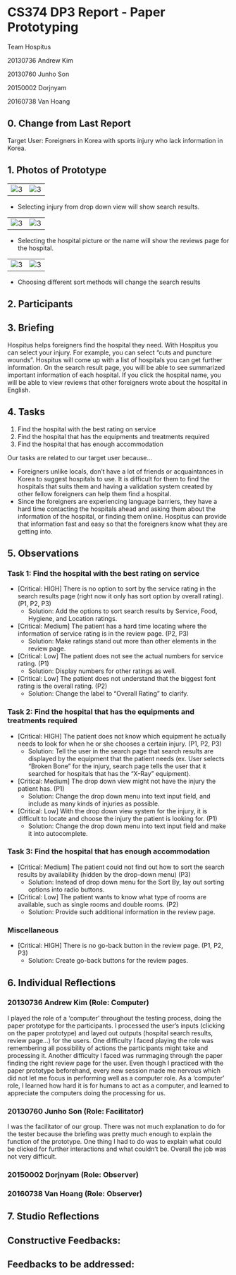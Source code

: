# CS374 DP3 Report - Paper Prototyping

Team Hospitus

20130736 Andrew Kim

20130760 Junho Son

20150002 Dorjnyam

20160738 Van Hoang


## 0. Change from Last Report

Target User: Foreigners in Korea with sports injury who lack information in Korea. 


## 1. Photos of Prototype

| | |
|-|-|
|![3](https://raw.githubusercontent.com/andrewpk95/CS374_Hospitus/master/DP3_Report/3.jpg)|![3](https://raw.githubusercontent.com/andrewpk95/CS374_Hospitus/master/DP3_Report/4.jpg)|
- Selecting injury from drop down view will show search results.

| | |
|-|-|
|![3](https://raw.githubusercontent.com/andrewpk95/CS374_Hospitus/master/DP3_Report/5.jpg)|![3](https://raw.githubusercontent.com/andrewpk95/CS374_Hospitus/master/DP3_Report/6.jpg)|
- Selecting the hospital picture or the name will show the reviews page for the hospital.

| | |
|-|-|
|![3](https://raw.githubusercontent.com/andrewpk95/CS374_Hospitus/master/DP3_Report/7.jpg)|![3](https://raw.githubusercontent.com/andrewpk95/CS374_Hospitus/master/DP3_Report/8.jpg)|
- Choosing different sort methods will change the search results

## 2. Participants




## 3. Briefing

Hospitus helps foreigners find the hospital they need. With Hospitus you can select your injury. For example, you can select “cuts and puncture wounds”. Hospitus will come up with a list of hospitals you can get further information. On the search result page, you will be able to see summarized important information of each hospital. If you click the hospital name, you will be able to view reviews that other foreigners wrote about the hospital in English. 


## 4. Tasks

1. Find the hospital with the best rating on service
2. Find the hospital that has the equipments and treatments required
3. Find the hospital that has enough accommodation

Our tasks are related to our target user because...

- Foreigners unlike locals, don’t have a lot of friends or acquaintances in Korea to suggest hospitals to use. It is difficult for them to find the hospitals that suits them and having a validation system created by other fellow foreigners can help them find a hospital.
- Since the foreigners are experiencing language barriers, they have a hard time contacting the hospitals ahead and asking them about the information of the hospital, or finding them online. Hospitus can provide that information fast and easy so that the foreigners know what they are getting into.


## 5. Observations

### Task 1: Find the hospital with the best rating on service
* [Critical: HIGH] There is no option to sort by the service rating in the search results page (right now it only has sort option by overall rating). (P1, P2, P3)
  * Solution: Add the options to sort search results by Service, Food, Hygiene, and Location ratings. 
* [Critical: Medium] The patient has a hard time locating where the information of service rating is in the review page. (P2, P3)
  * Solution: Make ratings stand out more than other elements in the review page. 
* [Critical: Low] The patient does not see the actual numbers for service rating. (P1)
  * Solution: Display numbers for other ratings as well. 
* [Critical: Low] The patient does not understand that the biggest font rating is the overall rating. (P2)
  * Solution: Change the label to “Overall Rating” to clarify. 
### Task 2: Find the hospital that has the equipments and treatments required
* [Critical: HIGH] The patient does not know which equipment he actually needs to look for when he or she chooses a certain injury. (P1, P2, P3) 
  * Solution: Tell the user in the search page that search results are displayed by the equipment that the patient needs (ex. User selects “Broken Bone” for the injury, search page tells the user that it searched for hospitals that has the “X-Ray” equipment). 
* [Critical: Medium] The drop down view might not have the injury the patient has. (P1)
  * Solution: Change the drop down menu into text input field, and include as many kinds of injuries as possible. 
* [Critical: Low] With the drop down view system for the injury, it is difficult to locate and choose the injury the patient is looking for. (P1)
  * Solution: Change the drop down menu into text input field and make it into autocomplete. 
### Task 3: Find the hospital that has enough accommodation
* [Critical: Medium] The patient could not find out how to sort the search results by availability (hidden by the drop-down menu) (P3)
  * Solution: Instead of drop down menu for the Sort By, lay out sorting options into radio buttons. 
* [Critical: Low] The patient wants to know what type of rooms are available, such as single rooms and double rooms. (P2)
  * Solution: Provide such additional information in the review page. 
### Miscellaneous
* [Critical: HIGH] There is no go-back button in the review page. (P1, P2, P3)
  * Solution: Create go-back buttons for the review pages.


## 6. Individual Reflections

### 20130736 Andrew Kim (Role: Computer)

I played the role of a ‘computer’ throughout the testing process, doing the paper prototype for the participants. I processed the user’s inputs (clicking on the paper prototype) and layed out outputs (hospital search results, review page…) for the users. One difficulty I faced playing the role was remembering all possibility of actions the participants might take and processing it. Another difficulty I faced was rummaging through the paper finding the right review page for the user. Even though I practiced with the paper prototype beforehand, every new session made me nervous which did not let me focus in performing well as a computer role. As a ‘computer’ role, I learned how hard it is for humans to act as a computer, and learned to appreciate the computers doing the processing for us. 

### 20130760 Junho Son (Role: Facilitator)

I was the facilitator of our group. There was not much explanation to do for the tester because the briefing was pretty much enough to explain the function of the prototype. One thing I had to do was to explain what could be clicked for further interactions and what couldn’t be. Overall the job was not very difficult.

### 20150002 Dorjnyam (Role: Observer)



### 20160738 Van Hoang (Role: Observer)




## 7. Studio Reflections

**Constructive Feedbacks:**
- 

**Feedbacks to be addressed:**
- 


